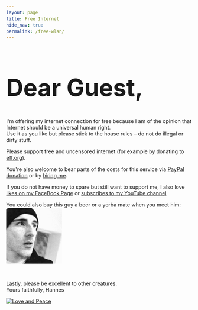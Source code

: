 ```yaml
---
layout: page
title: Free Internet
hide_nav: true
permalink: /free-wlan/
---
```


<h1 style="font-size: 4rem; line-height: 1.2">Dear Guest,</h1>

I'm offering my internet connection for free because I am of the opinion that Internet should be a universal human right.  
Use it as you like but please stick to the house rules – do not do illegal or dirty stuff.

Please support free and uncensored internet (for example by donating to <a href="https://eff.org">eff.org</a>).

You're also welcome to bear parts of the costs for this service via [PayPal donation](https://paypal.me/xiphe) or by [hiring me](http://xiphe.net).

If you do not have money to spare but still want to support me, I also 
love [likes on my FaceBook Page](https://www.facebook.com/hannesdiem) or 
[subscribes to my YouTube channel](https://www.youtube.com/channel/UCONYaNqDnjsfxIjkWgd_f8w)


You could also buy this guy a beer or a yerba mate when you meet him:
<img src="/assets/fresse2.jpg" style="display: block; max-width: 30%; padding: 0 5% 0 0" />

<br />

Lastly, please be excellent to other creatures.  
Yours faithfully, Hannes

[![Love and Peace](https://love-and-peace.github.io/love-and-peace/badges/base/v1.0.svg)](https://github.com/love-and-peace/love-and-peace/blob/master/versions/base/v1.0/en.md)


